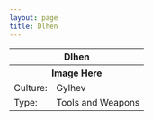 ```yaml
---
layout: page
title: Dlhen
---
```


<head>
  <link rel="stylesheet" href="statblock.css">
</head>

<div class="statblock">

<table>
  <tr>
    <th colspan="2"> Dlhen </th>
  </tr>
  <tr>
    <th colspan="2"> Image Here </th>
  </tr>
  <tr>
    <td> Culture: </td>
    <td> Gylhev </td>
  </tr>
  <tr>
    <td> Type: </td>
    <td> Tools and Weapons </td>
  </tr>
</table>
  
</div>
